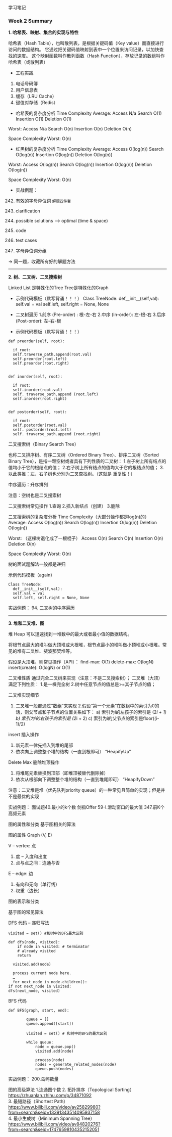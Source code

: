 学习笔记

### Week 2 Summary

**1. 哈希表、映射、集合的实现与特性**

哈希表（Hash Table），也叫散列表，是根据关键码值（Key value）而直接进行访问的数据结构。
它通过把关键码值映射到表中一个位置来访问记录，以加快查找的速度。
这个映射函数叫作散列函数（Hash Function），存放记录的数组叫作哈希表（或散列表）  

* 工程实践
1. 电话号码簿
2. 用户信息表
3. 缓存（LRU  Cache）
4. 键值对存储（Redis）

* 哈希表的复杂度分析
Time Complexity
Average:
Access N/a
Search O(1)
Insertion O(1)
Deletion O(1)

Worst:
Access N/a
Search O(n)
Insertion O(n)
Deletion O(n)

Space Complexity
Worst:
O(n)

* 红黑树的复杂度分析
Time Complexity
Average:
Access O(log(n))
Search O(log(n))
Insertion O(log(n))
Deletion O(log(n))

Worst:
Access O(log(n))
Search O(log(n))
Insertion O(log(n))
Deletion O(log(n))

Space Complexity
Worst:
O(n)

* 实战例题：
242. 有效的字母异位词
`解题四件套`
1. clarification
2. possible solutions --> optimal (time & space)
3. code
4. test cases

49. 字母异位词分组

-> 同一题，收藏所有好的解题方法    

--- 
**2. 树、二叉树、二叉搜索树**

Linked List 是特殊化的Tree
Tree是特殊化的Graph

* 示例代码模板（默写背诵！！！）
Class TreeNode:
  def__init__(self,val):
  self.val = val
  self.left, self.right = None, None

* 二叉树遍历
1.前序 (Pre-order) : 根-左-右
2.中序 (In-order): 左-根-右
3.后序 (Post-order): 左-右-根

* 示例代码模板（默写背诵！！！）
```
def preorder(self, root):

  if root: 
  self.traverse_path.append(root.val)
  self.preorder(root.left)
  self.preorder(root.right)


def inorder(self, root):

  if root: 
  self.inorder(root.val)
  self. traverse_path.append (root.left)
  self.inorder(root.right)


def postorder(self, root):

  if root: 
  self.postorder(root.val)
  self. postorder(root.left)
  self. traverse_path.append (root.right)
```

二叉搜索树（Binary Search Tree）

也称二叉排序树、有序二叉树（Ordered Binary Tree）、排序二叉树（Sorted Binary Tree），是指一颗空树或者具有下列性质的二叉树：
1.左子树上所有结点的值均小于它的根结点的值；
2.右子树上所有结点的值均大于它的根结点的值；
3.以此类推：左、右子树也分别为二叉查找树。（这就是 重复性！）

中序遍历：升序排列

注意：空树也是二叉搜索树

二叉搜索树常见操作
1.查询
2.插入新结点（创建）
3.删除

二叉搜索树的复杂度分析
Time Complexity（大部分操作都是log(n)的）
Average:
Access O(log(n))
Search O(log(n))
Insertion O(log(n))
Deletion O(log(n))

Worst: （这棵树退化成了一根棍子）
Access O(n)
Search O(n)
Insertion O(n)
Deletion O(n)

Space Complexity
Worst:
O(n)

树的面试题解法一般都是递归

示例代码模板（again）
```
Class TreeNode:
  def__init__(self,val):
  self.val = val
  self.left, self.right = None, None
```

实战例题：
94. 二叉树的中序遍历    

--- 
**3. 堆和二叉堆、图**

堆 Heap 
可以迅速找到一堆数中的最大或者最小值的数据结构。

将根节点最大的堆叫做大顶堆或大根堆，根节点最小的堆叫做小顶堆或小根堆。常见的堆有二叉堆、斐波那契堆等。

假设是大顶堆，则常见操作（API）：
find-max: O(1)
delete-max: O(logN)
insert(create): O(logN) or O(1)

二叉堆性质
通过完全二叉树来实现（注意：不是二叉搜索树）；
二叉堆（大顶）满足下列性质：
1.是一棵完全树
2.树中任意节点的值总是>=其子节点的值；

二叉堆实现细节
1. 二叉堆一般都通过“数组”来实现
2.假设“第一个元素”在数组中的索引为0的话，则父节点和子节点的位置关系如下：
a) 索引为i的左孩子的索引是 (2*i + 1)
b) 索引为i的右孩子的索引是 (2*i + 2)
c) 索引为i的父节点的索引是floor((i-1)/2)

insert 插入操作
1. 新元素一律先插入到堆的尾部
2. 依次向上调整整个堆的结构（一直到根即可）
“HeapifyUp”

Delete Max 删除堆顶操作
1. 将堆尾元素替换到顶部（即堆顶被替代删除掉）
2. 依次从根部向下调整整个堆的结构（一直到堆尾即可）
“HeapifyDown”

注意：二叉堆是堆（优先队列priority queue）的一种常见且简单的实现；但是并不是最优的实现

实战例题：
面试题40.最小的k个数
剑指Offer 59-I.滑动窗口的最大值
347.前K个高频元素

图的属性和分类
基于图相关的算法

图的属性
Graph (V, E)

V – vertex: 点
1. 度 – 入度和出度
2. 点与点之间：连通与否

E – edge: 边
1. 有向和无向（单行线）
2. 权重（边长）

图的表示和分类

基于图的常见算法

DFS 代码 – 递归写法
```
visited = set() #和树中的DFS最大区别

def dfs(node, visited):
    if node in visited: # terminator
    # already visited
    return
 
  visited.add(node)

  process current node here.
  …
  for next_node in node.children():
if not next_node in visited:
dfs(next_node, visited)
```

BFS 代码
```
def BFS(graph, start, end):

        queue = []
        queue.append([start])

        visited = set() # 和树中的BFS的最大区别

        while queue:
            node = queue.pop()
            visited.add(node)

            process(node)
            nodes = generate_related_nodes(node)
            queue.push(nodes)
```

实战例题：
200.岛屿数量  

图的高级算法
1.连通图个数
2. 拓扑排序（Topological Sorting）  
https://zhuanlan.zhihu.com/p/34871092  
3. 最短路径（Shortest Path）  
https://www.bilibili.com/video/av25829980?from=search&seid=13391343514095937158  
4. 最小生成树（Minimum Spanning Tree）  
https://www.bilibili.com/video/av84820276?from=search&seid=17476598104352152051

